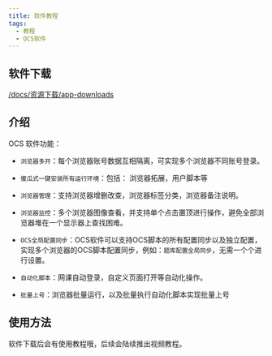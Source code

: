 ```yaml
---
title: 软件教程
tags: 
  - 教程
  - OCS软件
---
```

 

## 软件下载
 
[/docs/资源下载/app-downloads](/docs/资源下载/app-downloads)

## 介绍

OCS 软件功能：

- `浏览器多开`：每个浏览器账号数据互相隔离，可实现多个浏览器不同账号登录。

- `傻瓜式一键安装所有运行环境`：包括： 浏览器拓展，用户脚本等

- `浏览器管理`：支持浏览器增删改查，浏览器标签分类，浏览器备注说明。

- `浏览器监控`：多个浏览器图像查看，并支持单个点击置顶进行操作，避免全部浏览器堆在一个显示器上查找困难。

- `OCS全局配置同步`：OCS软件可以支持OCS脚本的所有配置同步以及独立配置，实现多个浏览器的OCS脚本配置同步，例如：`题库配置全局同步`，无需一个个进行设置。

- `自动化脚本`：网课自动登录，自定义页面打开等自动化操作。

- `批量上号`：浏览器批量运行，以及批量执行自动化脚本实现批量上号

## 使用方法

软件下载后会有使用教程哦，后续会陆续推出视频教程。